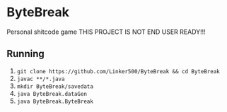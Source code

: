 # ByteBreak
Personal shitcode game
THIS PROJECT IS NOT END USER READY!!!

## Running

1. `git clone https://github.com/Linker500/ByteBreak && cd ByteBreak`
2. `javac **/*.java`
3. `mkdir ByteBreak/savedata`
4. `java ByteBreak.dataGen`
5. `java ByteBreak.ByteBreak`
